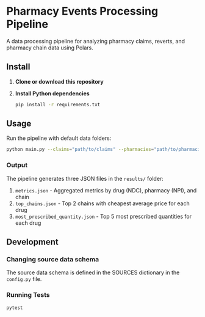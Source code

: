 # Pharmacy Events Processing Pipeline

A data processing pipeline for analyzing pharmacy claims, reverts, and pharmacy chain data using Polars.

## Install

1. **Clone or download this repository**

2. **Install Python dependencies**
   ```bash
   pip install -r requirements.txt
   ```

## Usage

Run the pipeline with default data folders:

```bash
python main.py --claims="path/to/claims" --pharmacies="path/to/pharmacies" --reverts="path/to/reverts"
```

### Output

The pipeline generates three JSON files in the `results/` folder:

1. `metrics.json` - Aggregated metrics by drug (NDC), pharmacy (NPI), and chain
2. `top_chains.json` - Top 2 chains with cheapest average price for each drug
3. `most_prescribed_quantity.json` - Top 5 most prescribed quantities for each drug

## Development

### Changing source data schema

The source data schema is defined in the SOURCES dictionary in the `config.py` file.

### Running Tests

```bash
pytest
```
